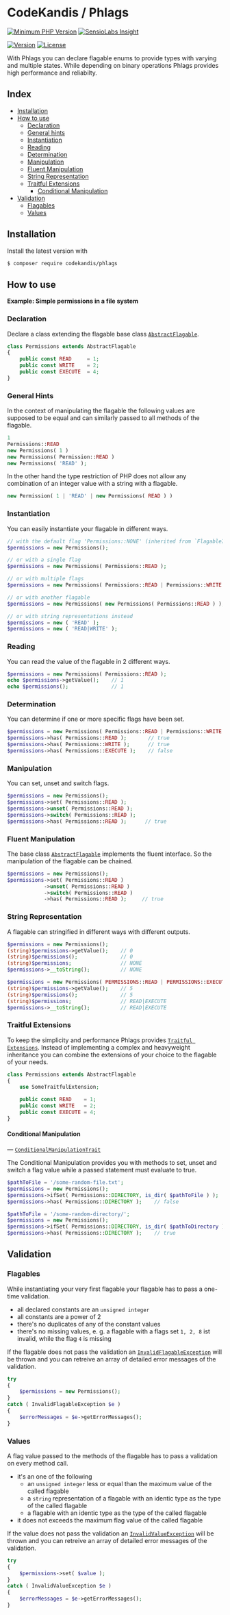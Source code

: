 # CodeKandis / Phlags

[![Minimum PHP Version][xtlink-php-version-badge]][xtlink-php-net]
[![SensioLabs Insight][xtlink-sensiolabs-insight-badge]][xtlink-sensiolabs-insight]

[![Version][xtlink-version-badge]][srclink-changelog]
[![License][xtlink-license-badge]][srclink-license]

With Phlags you can declare flagable enums to provide types with varying and multiple states. While depending on binary operations Phlags provides high performance and reliabilty.

## Index

* [Installation](#installation)
* [How to use](#how-to-use)
    * [Declaration](#declaration)
    * [General hints](#general-hints)
    * [Instantiation](#instantiation)
    * [Reading](#reading)
    * [Determination](#determination)
    * [Manipulation](#manipulation)
    * [Fluent Manipulation](#fluent-manipulation)
    * [String Representation](#string-representation)
    * [Traitful Extensions](#traitful-extensions)
        * [Conditional Manipulation](#conditional-manipulation)
* [Validation](#validation)
    * [Flagables](#flagables)
    * [Values](#values)

## Installation

Install the latest version with

```bash
$ composer require codekandis/phlags
```

## How to use

**Example: Simple permissions in a file system**

### Declaration

Declare a class extending the flagable base class [`AbstractFlagable`][srclink-abstract-flagable].

```php
class Permissions extends AbstractFlagable
{
    public const READ     = 1;
    public const WRITE    = 2;
    public const EXECUTE  = 4;
}
```

### General Hints

In the context of manipulating the flagable the following values are supposed to be equal and can similarly passed to all methods of the flagable.

```php
1
Permissions::READ
new Permissions( 1 )
new Permissions( Permission::READ )
new Permissions( 'READ' );
```

In the other hand the type restriction of PHP does not allow any combination of an integer value with a string with a flagable.

```php
new Permission( 1 | 'READ' | new Permissions( READ ) )
```

### Instantiation

You can easily instantiate your flagable in different ways.

```php
// with the default flag 'Permissions::NONE' (inherited from `FlagableInterface::NONE`)
$permissions = new Permissions();

// or with a single flag
$permissions = new Permissions( Permissions::READ );

// or with multiple flags
$permissions = new Permissions( Permissions::READ | Permissions::WRITE );

// or with another flagable
$permissions = new Permissions( new Permissions( Permissions::READ ) );

// or with string representations instead
$permissions = new ( 'READ' );
$permissions = new ( 'READ|WRITE' );
```

### Reading

You can read the value of the flagable in 2 different ways.

```php
$permissions = new Permissions( Permissions::READ );
echo $permissions->getValue();    // 1
echo $permissions();              // 1
```

### Determination

You can determine if one or more specific flags have been set.

```php
$permissions = new Permissions( Permissions::READ | Permissions::WRITE );
$permissions->has( Permissions::READ );       // true
$permissions->has( Permissions::WRITE );      // true
$permissions->has( Permissions::EXECUTE );    // false
```

### Manipulation

You can set, unset and switch flags.

```php
$permissions = new Permissions();
$permissions->set( Permissions::READ );
$permissions->unset( Permissions::READ );
$permissions->switch( Permissions::READ );
$permissions->has( Permissions::READ );      // true
```

### Fluent Manipulation

The base class [`AbstractFlagable`][srclink-abstract-flagable] implements the fluent interface. So the manipulation of the flagable can be chained.

```php
$permissions = new Permissions();
$permissions->set( Permissions::READ )
            ->unset( Permissions::READ )
            ->switch( Permissions::READ )
            ->has( Permissions::READ );     // true
```

### String Representation

A flagable can stringified in different ways with different outputs.

```php
$permissions = new Permissions();
(string)$permissions->getValue();    // 0
(string)$permissions();              // 0
(string)$permissions;                // NONE
$permissions->__toString();          // NONE

$permissions = new Permissions( PERMISSIONS::READ | PERMISSIONS::EXECUTE );
(string)$permissions->getValue();    // 5
(string)$permissions();              // 5
(string)$permissions;                // READ|EXECUTE
$permissions->__toString();          // READ|EXECUTE
```

### Traitful Extensions

To keep the simplicity and performance Phlags provides [`Traitful Extensions`][srclink-traitful-extensions]. Instead of implementing a complex and heavyweight inheritance you can combine the extensions of your choice to the flagable of your needs.

```php
class Permissions extends AbstractFlagable
{
    use SomeTraitfulExtension;

    public const READ    = 1;
    public const WRITE   = 2;
    public const EXECUTE = 4;
}
```

#### Conditional Manipulation

— [`ConditionalManipulationTrait`][srclink-conditional-manipulation-trait]

The Conditional Manipulation provides you with methods to set, unset and switch a flag value while a passed statement must evaluate to true.

```php
$pathToFile = '/some-random-file.txt';
$permissions = new Permissions();
$permissions->ifSet( Permissions::DIRECTORY, is_dir( $pathToFile ) );
$permissions->has( Permissions::DIRECTORY );    // false

$pathToFile = '/some-random-directory/';
$permissions = new Permissions();
$permissions->ifSet( Permissions::DIRECTORY, is_dir( $pathToDirectory ) );
$permissions->has( Permissions::DIRECTORY );    // true
```

## Validation

### Flagables

While instantiating your very first flagable your flagable has to pass a one-time validation.

* all declared constants are an `unsigned integer`
* all constants are a power of 2
* there's no duplicates of any of the constant values
* there's no missing values, e. g. a flagable with a flags set `1, 2, 8` ist invalid, while the flag `4` is missing

If the flagable does not pass the validation an [`InvalidFlagableException`][srclink-invalid-flagable-exception] will be thrown and you can retreive an array of detailed error messages of the validation.

```php
try
{
    $permissions = new Permissions();
}
catch ( InvalidFlagableException $e )
{
    $errorMessages = $e->getErrorMessages();
}
```

### Values

A flag value passed to the methods of the flagable has to pass a validation on every method call.

* it's an one of the following
    * an `unsigned integer` less or equal than the maximum value of the called flagable
    * a `string` representation of a flagable with an identic type as the type of the called flagable
    * a flagable with an identic type as the type of the called flagable
* it does not exceeds the maximum flag value of the called flagable

If the value does not pass the validation an [`InvalidValueException`][srclink-invalid-value-exception] will be thrown and you can retreive an array of detailed error messages of the validation.

```php
try
{
    $permissions->set( $value );
}
catch ( InvalidValueException $e )
{
    $errorMessages = $e->getErrorMessages();
}
```



[xtlink-php-version-badge]: https://img.shields.io/badge/php-%3E%3D%207.1-8892BF.svg?style=flat-square
[xtlink-php-net]: https://php.net
[xtlink-sensiolabs-insight-badge]: https://insight.sensiolabs.com/projects/b5d47b55-216f-4247-ad41-902dc0f8ac44/mini.png
[xtlink-sensiolabs-insight]: http://insight.sensiolabs.com/projects/b5d47b55-216f-4247-ad41-902dc0f8ac44

[xtlink-version-badge]: https://img.shields.io/badge/version-1.2.0-blue.svg
[xtlink-license-badge]: https://img.shields.io/badge/license-MIT-blue.svg

[srclink-changelog]: ./CHANGELOG.md
[srclink-license]: ./LICENSE
[srclink-abstract-flagable]: ./src/AbstractFlagable.php
[srclink-invalid-flagable-exception]: ./src/Exceptions/InvalidFlagableException.php
[srclink-invalid-value-exception]: ./src/Exceptions/InvalidValueException.php
[srclink-traitful-extensions]: ./src/TraitfulExtensions
[srclink-conditional-manipulation-trait]: ./src/TraitfulExtensions/ConditionalManipulationTrait.php
